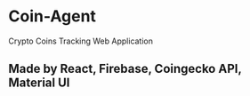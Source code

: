 # Coin-Agent
Crypto Coins Tracking Web Application
## Made by React, Firebase, Coingecko API, Material UI